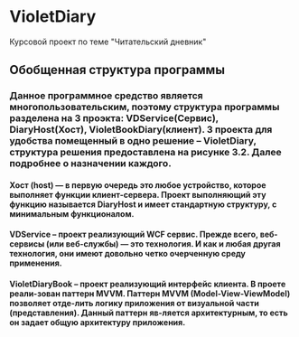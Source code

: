 # VioletDiary
Курсовой проект по теме "Читательский дневник" 
## Обобщенная структура программы
### Данное программное средство является многопользовательским, поэтому структура программы разделена на 3 проэкта: VDService(Сервис), DiaryHost(Хост), VioletBookDiary(клиент). 3 проекта для удобства помещенный в одно решение – VioletDiary, структура решения предоставлена на рисунке 3.2. Далее подробнее о назначении каждого. 
#### Хост (host) — в первую очередь это любое устройство, которое выполняет функции клиент-сервера. Проект выполняющий эту функцию называется DiaryHost и имеет стандартную структуру, с минимальным функционалом. 
#### VDService – проект реализующий WCF сервис. Прежде всего, веб-сервисы (или веб-службы) — это технология. И как и любая другая технология, они имеют довольно четко очерченную среду применения.
#### VioletDiaryBook – проект реализующий интерфейс клиента. В проете реали-зован паттерн MVVM. Паттерн MVVM (Model-View-ViewModel) позволяет отде-лить логику приложения от визуальной части (представления). Данный паттерн яв-ляется архитектурным, то есть он задает общую архитектуру приложения.
